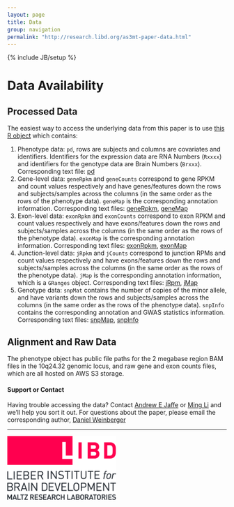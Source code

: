 ```yaml
---
layout: page
title: Data
group: navigation
permalink: "http://research.libd.org/as3mt-paper-data.html"
---
```

{% include JB/setup %}

Data Availability
==============

Processed Data
-------

The easiest way to access the underlying data from this paper is to use [this R object](http://LieberInstitute.github.io/as3mt-paper/rdas/rawAndRpkmCounts_plusGenotype_10q24_DLPFC_n738.rda) which contains:

1. Phenotype data: `pd`,  rows are subjects and columns are covariates and identifiers. Identifiers for the expression data are RNA Numbers (`Rxxxx`) and identifiers for the genotype data are Brain Numbers (`Brxxx`). Corresponding text file: [pd](http://LieberInstitute.github.io/as3mt-paper/data/phenotype_n738_LIBD.csv)
2. Gene-level data: `geneRpkm` and `geneCounts` correspond to gene RPKM and count values respectively and have genes/features down the rows and subjects/samples across the columns (in the same order as the rows of the phenotype data). `geneMap` is the corresponding annotation information. Corresponding text files: [geneRpkm](http://LieberInstitute.github.io/as3mt-paper/data/geneRpkm_n738_LIBD.csv), [geneMap](http://LieberInstitute.github.io/as3mt-paper/data/geneAnnotation_Ensembl75.csv)
3. Exon-level data: `exonRpkm` and `exonCounts` correspond to exon RPKM and count values respectively and have exons/features down the rows and subjects/samples across the columns (in the same order as the rows of the phenotype data). `exonMap` is the corresponding annotation information. Corresponding text files: [exonRpkm](http://LieberInstitute.github.io/as3mt-paper/data/exonRpkm_n738_LIBD.csv), [exonMap](http://LieberInstitute.github.io/as3mt-paper/data/exonAnnotation_Ensembl75.csv)
4. Junction-level data: `jRpkm` and `jCounts` correspond to junction RPMs and count values respectively and have exons/features down the rows and subjects/samples across the columns (in the same order as the rows of the phenotype data). `jMap` is the corresponding annotation information, which is a `GRanges` object. Corresponding text files: [jRpm](http://LieberInstitute.github.io/as3mt-paper/data/junctionRpm_n738_LIBD.csv), [jMap](http://LieberInstitute.github.io/as3mt-paper/data/junctionAnnotation_LIBD.csv)
5. Genotype data: `snpMat` contains the number of copies of the minor allele, and have variants down the rows and subjects/samples across the columns (in the same order as the rows of the phenotype data). `snpInfo` contains the corresponding annotation and GWAS statistics information. Corresponding text files: [snpMap](http://LieberInstitute.github.io/as3mt-paper/data/snpMinorCounts_LIBD.csv), [snpInfo](http://LieberInstitute.github.io/as3mt-paper/data/snp_annotation.csv)

Alignment and Raw Data
-------
The phenotype object has public file paths for the 2 megabase region BAM files in the 10q24.32 genomic locus, and raw gene and exon counts files, which are all hosted on AWS S3 storage.

#### Support or Contact

Having trouble accessing the data? Contact [Andrew E Jaffe](mailto:andrew.jaffe@libd.org) or [Ming Li](mailto:ming.li@libd.org) and we’ll help you sort it out. For questions about the paper, please email the corresponding author, [Daniel Weinberger](mailto:drweinberger@libd.org) 

------------------
<a href="http://libd.org">
<img src="images/LIBD_logo.jpg" alt="Drawing" style="width: 250px;"/>
